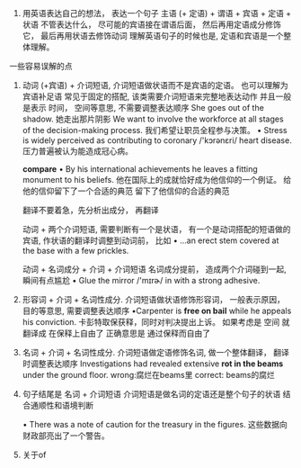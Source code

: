 1. 用英语表达自己的想法， 表达一个句子
    主语 (+ 定语) + 谓语 + 宾语 + 定语 + 状语
    不管表达什么， 尽可能的宾语接在谓语后面， 然后再用定语成分修饰它， 最后再用状语去修饰动词
    理解英语句子的时候也是,  定语和宾语是一个整体理解。

一些容易误解的点

1. 动词 (+宾语) + 介词短语, 介词短语做状语而不是宾语的定语。 也可以理解为宾语补足语
    常见于固定的搭配, 该类需要介词短语来完整地表达动作
    并且一般是表示 时间， 空间等意思, 不需要调整表达顺序
    She goes out of the shadow. 她走出那片阴影
    We want to involve the workforce at all stages of the decision-making process. 我们希望让职员全程参与决策。
    •  Stress is widely perceived as contributing to coronary /'kɔrənɛri/ heart disease. 压力普遍被认为能造成冠心病。

    **compare**
    • By his international achievements he leaves a fitting monument to his beliefs.
    他在国际上的成就恰好成为他信仰的一个例证。
    给他的信仰留下了一个合适的典范
    留下了他信仰的合适的典范

    翻译不要着急，先分析出成分， 再翻译

    动词 + 两个介词短语, 需要判断有一个是状语， 有一个是动词搭配的短语做的宾语,
    作状语的翻译时调整到动词前， 比如
    • ...an erect stem covered at the base with a few prickles.

    动词 + 名词成分 + 介词 + 介词短语
    名词成分提前， 造成两个介词碰到一起, 瞬间有点尴尬
    • Glue the mirror /'mɪrɚ/ in with a strong adhesive.

2. 形容词 + 介词 + 名词性成分. 介词短语做状语修饰形容词， 一般表示原因， 目的等意思, 需要调整表达顺序
    •Carpenter is **free on bail** while he appeals his conviction. 卡彭特取保获释，同时对判决提出上诉。
    如果考虑是 空间 就翻译成  在保释上自由了
    正确意思是 通过保释而自由了

3. 名词 + 介词 + 名词性成分. 介词短语做定语修饰名词, 做一个整体翻译， 翻译时调整表达顺序
Investigations had revealed extensive **rot in the beams** under the ground floor.
    wrong:腐烂在beams里
    correct: beams的腐烂

3. 句子结尾是 名词 + 介词短语
    介词短语是做名词的定语还是整个句子的状语
    结合通顺性和语境判断

    • There was a note of caution for the treasury in the figures.
    这些数据向财政部亮出了一个警告。

5. 关于of
